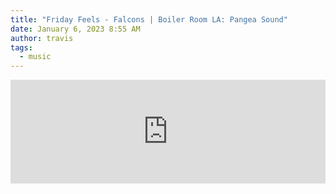 ```yaml
---
title: "Friday Feels - Falcons | Boiler Room LA: Pangea Sound"
date: January 6, 2023 8:55 AM
author: travis
tags:
  - music
---
```

<iframe width="100%" height="166" scrolling="no" frameborder="no" allow="autoplay" src="https://w.soundcloud.com/player/?url=https%3A//api.soundcloud.com/tracks/1407513790&color=%23ff5500&auto_play=false&hide_related=false&show_comments=true&show_user=true&show_reposts=false&show_teaser=true"></iframe>